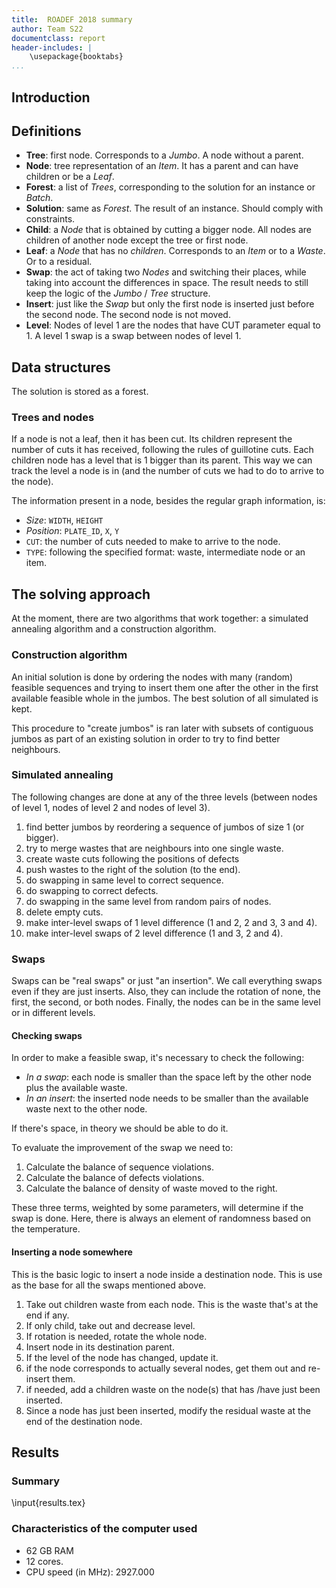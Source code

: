 ```yaml
---
title:  ROADEF 2018 summary
author: Team S22
documentclass: report
header-includes: |
    \usepackage{booktabs}
...
```


## Introduction

## Definitions

* **Tree**: first node. Corresponds to a *Jumbo*. A node without a parent.
* **Node**: tree representation of an *Item*. It has a parent and can have children or be a *Leaf*.
* **Forest**: a list of *Trees*, corresponding to the solution for an instance or *Batch*.
* **Solution**: same as *Forest*. The result of an instance. Should comply with constraints.
* **Child**: a *Node* that is obtained by cutting a bigger node. All nodes are children of another node except the tree or first node.
* **Leaf**: a *Node* that has no *children*. Corresponds to an *Item* or to a *Waste*. Or to a residual.
* **Swap**: the act of taking two *Nodes* and switching their places, while taking into account the differences in space. The result needs to still keep the logic of the *Jumbo* / *Tree* structure.
* **Insert**: just like the *Swap* but only the first node is inserted just before the second node. The second node is not moved.
* **Level**: Nodes of level 1 are the nodes that have CUT parameter equal to 1. A level 1 swap is a swap between nodes of level 1.

## Data structures

The solution is stored as a forest.

### Trees and nodes

If a node is not a leaf, then it has been cut. Its children represent the number of cuts it has received, following the rules of guillotine cuts.
Each children node has a level that is 1 bigger than its parent. This way we can track the level a node is in (and the number of cuts we had to do to arrive to the node).

The information present in a node, besides the regular graph information, is:

* *Size*: `WIDTH`, `HEIGHT`
* *Position*: `PLATE_ID`, `X`, `Y`
* `CUT`: the number of cuts needed to make to arrive to the node.
* `TYPE`: following the specified format: waste, intermediate node or an item.

## The solving approach

At the moment, there are two algorithms that work together: a simulated annealing algorithm and a construction algorithm.

### Construction algorithm

An initial solution is done by ordering the nodes with many (random) feasible sequences and trying to insert them one after the other in the first available feasible whole in the jumbos. The best solution of all simulated is kept.

This procedure to "create jumbos" is ran later with subsets of contiguous jumbos as part of an existing solution in order to try to find better neighbours.

### Simulated annealing

The following changes are done at any of the three levels (between nodes of level 1, nodes of level 2 and nodes of level 3).

1. find better jumbos by reordering a sequence of jumbos of size 1 (or bigger).
1. try to merge wastes that are neighbours into one single waste.
1. create waste cuts following the positions of defects
1. push wastes to the right of the solution (to the end).
1. do swapping in same level to correct sequence.
1. do swapping to correct defects.
1. do swapping in the same level from random pairs of nodes.
1. delete empty cuts.
1. make inter-level swaps of 1 level difference (1 and 2, 2 and 3, 3 and 4).
1. make inter-level swaps of 2 level difference (1 and 3, 2 and 4).

### Swaps

Swaps can be "real swaps" or just "an insertion". We call everything swaps even if they are just inserts.
Also, they can include the rotation of none, the first, the second, or both nodes.
Finally, the nodes can be in the same level or in different levels.

#### Checking swaps

In order to make a feasible swap, it's necessary to check the following:

* *In a swap*: each node is smaller than the space left by the other node plus the available waste.
* *In an insert*: the inserted node needs to be smaller than the available waste next to the other node.

If there's space, in theory we should be able to do it.

To evaluate the improvement of the swap we need to:

1. Calculate the balance of sequence violations.
2. Calculate the balance of defects violations.
3. Calculate the balance of density of waste moved to the right.

These three terms, weighted by some parameters, will determine if the swap is done. Here, there is always an element of randomness based on the temperature.

#### Inserting a node somewhere

This is the basic logic to insert a node inside a destination node. This is use as the base for all the swaps mentioned above.

1. Take out children waste from each node. This is the waste that's at the end if any.
1. If only child, take out and decrease level.
2. If rotation is needed, rotate the whole node.
3. Insert node in its destination parent.
4. If the level of the node has changed, update it.
5. if the node corresponds to actually several nodes, get them out and re-insert them.
6. if needed, add a children waste on the node(s) that has /have just been inserted.
7. Since a node has just been inserted, modify the residual waste at the end of the destination node.

## Results

### Summary

\input{results.tex}

### Characteristics of the computer used

<!-- free -mh -->
<!-- lscpu -->

<!-- **prise-srv3**:

* 62 GB RAM
* 12 cores were used from 48
* CPU speed (in MHz): 2300.000
 -->

<!-- **serv-cluster1**: -->

* 62 GB RAM
* 12 cores.
* CPU speed (in MHz): 2927.000

